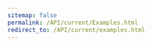 ```yaml
---
sitemap: false
permalink: /API/current/Examples.html
redirect_to: /API/current/examples.html
---
```

